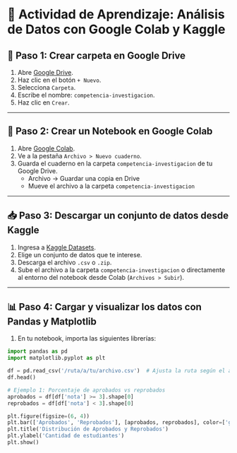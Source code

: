 # 🧠 Actividad de Aprendizaje: Análisis de Datos con Google Colab y Kaggle

## 📁 Paso 1: Crear carpeta en Google Drive

1. Abre [Google Drive](https://drive.google.com).
2. Haz clic en el botón `+ Nuevo`.
3. Selecciona `Carpeta`.
4. Escribe el nombre: `competencia-investigacion`.
5. Haz clic en `Crear`.

---

## 📓 Paso 2: Crear un Notebook en Google Colab

1. Abre [Google Colab](https://colab.research.google.com/).
2. Ve a la pestaña `Archivo > Nuevo cuaderno`.
3. Guarda el cuaderno en la carpeta `competencia-investigacion` de tu Google Drive.
   - Archivo → Guardar una copia en Drive
   - Mueve el archivo a la carpeta `competencia-investigacion`

---

## 📥 Paso 3: Descargar un conjunto de datos desde Kaggle

1. Ingresa a [Kaggle Datasets](https://www.kaggle.com/datasets).
2. Elige un conjunto de datos que te interese.
3. Descarga el archivo `.csv` o `.zip`.
4. Sube el archivo a la carpeta `competencia-investigacion` o directamente al entorno del notebook desde Colab (`Archivos > Subir`).

---

## 📊 Paso 4: Cargar y visualizar los datos con Pandas y Matplotlib

1. En tu notebook, importa las siguientes librerías:

```python
import pandas as pd
import matplotlib.pyplot as plt

df = pd.read_csv('/ruta/a/tu/archivo.csv')  # Ajusta la ruta según el archivo subido
df.head()

# Ejemplo 1: Porcentaje de aprobados vs reprobados
aprobados = df[df['nota'] >= 3].shape[0]
reprobados = df[df['nota'] < 3].shape[0]

plt.figure(figsize=(6, 4))
plt.bar(['Aprobados', 'Reprobados'], [aprobados, reprobados], color=['green', 'red'])
plt.title('Distribución de Aprobados y Reprobados')
plt.ylabel('Cantidad de estudiantes')
plt.show()
